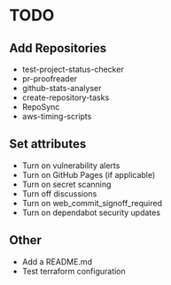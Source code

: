 # TODO

## Add Repositories

- test-project-status-checker
- pr-proofreader
- github-stats-analyser
- create-repository-tasks
- RepoSync
- aws-timing-scripts

## Set attributes

- Turn on vulnerability alerts
- Turn on GitHub Pages (if applicable)
- Turn on secret scanning
- Turn off discussions
- Turn on web_commit_signoff_required
- Turn on dependabot security updates

## Other

- Add a README.md
- Test terraform configuration

